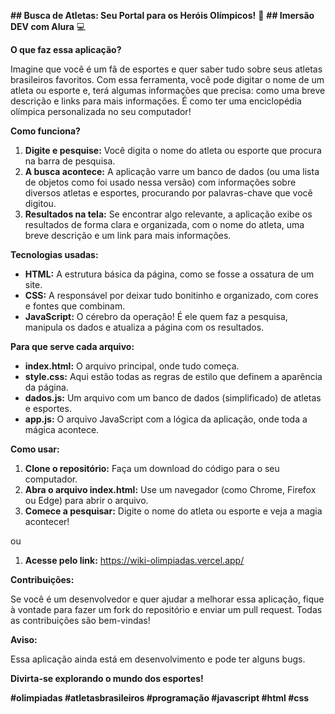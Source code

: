 **##  Busca de Atletas: Seu Portal para os Heróis Olímpicos!** :1st_place_medal:
**##  Imersão DEV com Alura** :computer:

**O que faz essa aplicação?**

Imagine que você é um fã de esportes e quer saber tudo sobre seus atletas brasileiros favoritos. Com essa ferramenta, você pode digitar o nome de um atleta ou esporte e, terá algumas informações que precisa: como uma breve descrição e links para mais informações. É como ter uma enciclopédia olímpica personalizada no seu computador!

**Como funciona?**

1. **Digite e pesquise:** Você digita o nome do atleta ou esporte que procura na barra de pesquisa.
2. **A busca acontece:** A aplicação varre um banco de dados (ou uma lista de objetos como foi usado nessa versão) com informações sobre diversos atletas e esportes, procurando por palavras-chave que você digitou.
3. **Resultados na tela:** Se encontrar algo relevante, a aplicação exibe os resultados de forma clara e organizada, com o nome do atleta, uma breve descrição e um link para mais informações.

**Tecnologias usadas:**

* **HTML:** A estrutura básica da página, como se fosse a ossatura de um site.
* **CSS:** A responsável por deixar tudo bonitinho e organizado, com cores e fontes que combinam.
* **JavaScript:** O cérebro da operação! É ele quem faz a pesquisa, manipula os dados e atualiza a página com os resultados.

**Para que serve cada arquivo:**

* **index.html:** O arquivo principal, onde tudo começa.
* **style.css:** Aqui estão todas as regras de estilo que definem a aparência da página.
* **dados.js:** Um arquivo com um banco de dados (simplificado) de atletas e esportes.
* **app.js:** O arquivo JavaScript com a lógica da aplicação, onde toda a mágica acontece.

**Como usar:**

1. **Clone o repositório:** Faça um download do código para o seu computador.
2. **Abra o arquivo index.html:** Use um navegador (como Chrome, Firefox ou Edge) para abrir o arquivo.
3. **Comece a pesquisar:** Digite o nome do atleta ou esporte e veja a magia acontecer!

ou 

1. **Acesse pelo link:** https://wiki-olimpiadas.vercel.app/

**Contribuições:**

Se você é um desenvolvedor e quer ajudar a melhorar essa aplicação, fique à vontade para fazer um fork do repositório e enviar um pull request. Todas as contribuições são bem-vindas!

**Aviso:**

Essa aplicação ainda está em desenvolvimento e pode ter alguns bugs. 

**Divirta-se explorando o mundo dos esportes!** 

**#olimpiadas #atletasbrasileiros #programação #javascript #html #css**
